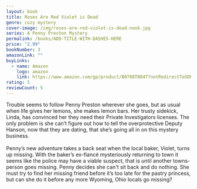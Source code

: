 ```yaml
---
layout: book
title: Roses Are Red Violet is Dead
genre: cozy mystery
cover-image: /img/roses-are-red-violet-is-dead-nook.jpg
series: A Penny Preston Mystery
permalink: /books/ADD-TITLE-WITH-DASHES-HERE
price: "2.99"
bookNumber: 3
amazonLink: ""
buyLinks:
  - name: Amazon
    logo: amazon
    link: https://www.amazon.com/gp/product/B0788T884T?notRedirectToSDP=1&ref_=dbs_mng_calw_2&storeType=ebooks
rating: 5
reviewCount: 5
---
```

Trouble seems to follow Penny Preston wherever she goes, but as usual when life gives her lemons, she makes lemon bars. Her trusty sidekick, Linda, has convinced her they need their Private Investigators licenses. The only problem is she can’t figure out how to tell the overprotective Deputy Hanson, now that they are dating, that she’s going all in on this mystery business.\
\
Penny’s new adventure takes a back seat when the local baker, Violet, turns up missing. With the baker’s ex-fiancé mysteriously returning to town it seems like the police may have a viable suspect, that is until another towns-person goes missing. Penny decides she can't sit back and do nothing. She must try to find her missing friend before it’s too late for the pastry princess, but can she do it before any more Wyoming, Ohio locals go missing?